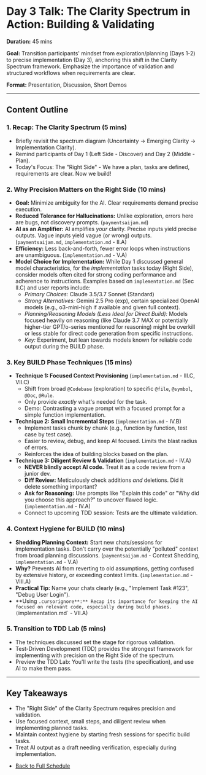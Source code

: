 # Day 3 Talk: The Clarity Spectrum in Action: Building & Validating

**Duration:** 45 mins

**Goal:** Transition participants' mindset from exploration/planning (Days 1-2) to precise implementation (Day 3), anchoring this shift in the Clarity Spectrum framework. Emphasize the importance of validation and structured workflows when requirements are clear.

**Format:** Presentation, Discussion, Short Demos

---

## Content Outline

### 1. Recap: The Clarity Spectrum (5 mins)
- Briefly revisit the spectrum diagram (Uncertainty -> Emerging Clarity -> Implementation Clarity).
- Remind participants of Day 1 (Left Side - Discover) and Day 2 (Middle - Plan).
- Today's Focus: The "Right Side" - We have a plan, tasks are defined, requirements are clear. Now we build!

### 2. Why Precision Matters on the Right Side (10 mins)
- **Goal:** Minimize ambiguity for the AI. Clear requirements demand precise execution.
- **Reduced Tolerance for Hallucinations:** Unlike exploration, errors here are bugs, not discovery prompts. (`paymentsaijam.md`)
- **AI as an Amplifier:** AI amplifies *your* clarity. Precise inputs yield precise outputs. Vague inputs yield vague (or wrong) outputs. (`paymentsaijam.md`, `implementation.md` - II.A)
- **Efficiency:** Less back-and-forth, fewer error loops when instructions are unambiguous. (`implementation.md` - V.A)
- **Model Choice for Implementation:** While Day 1 discussed general model characteristics, for the *implementation* tasks today (Right Side), consider models often cited for strong coding performance and adherence to instructions. Examples based on `implementation.md` (Sec II.C) and user reports include:
    - *Primary Choices:* Claude 3.5/3.7 Sonnet (Standard)
    - *Strong Alternatives:* Gemini 2.5 Pro (exp), certain specialized OpenAI models (e.g., o3-mini-high if available and given full context).
    - *Planning/Reasoning Models (Less Ideal for Direct Build):* Models focused heavily on reasoning (like Claude 3.7 MAX or potentially higher-tier GPT/o-series mentioned for reasoning) might be overkill or less stable for direct code generation from specific instructions.
    - *Key:* Experiment, but lean towards models known for reliable code output during the BUILD phase.

### 3. Key BUILD Phase Techniques (15 mins)
- **Technique 1: Focused Context Provisioning** (`implementation.md` - III.C, VII.C)
    - Shift from broad `@Codebase` (exploration) to specific `@file`, `@symbol`, `@Doc`, `@Rule`.
    - Only provide *exactly* what's needed for the task.
    - Demo: Contrasting a vague prompt with a focused prompt for a simple function implementation.
- **Technique 2: Small Incremental Steps** (`implementation.md` - IV.B)
    - Implement tasks chunk by chunk (e.g., function by function, test case by test case).
    - Easier to review, debug, and keep AI focused. Limits the blast radius of errors.
    - Reinforces the idea of building blocks based on the plan.
- **Technique 3: Diligent Review & Validation** (`implementation.md` - IV.A)
    - **NEVER blindly accept AI code.** Treat it as a code review from a junior dev.
    - **Diff Review:** Meticulously check additions *and* deletions. Did it delete something important?
    - **Ask for Reasoning:** Use prompts like "Explain this code" or "Why did you choose this approach?" to uncover flawed logic. (`implementation.md` - IV.A)
    - Connect to upcoming TDD session: Tests are the ultimate validation.

### 4. Context Hygiene for BUILD (10 mins)
- **Shedding Planning Context:** Start new chats/sessions for implementation tasks. Don't carry over the potentially "polluted" context from broad planning discussions. (`paymentsaijam.md` - Context Shedding, `implementation.md` - V.A)
- **Why?** Prevents AI from reverting to old assumptions, getting confused by extensive history, or exceeding context limits. (`implementation.md` - VIII.A)
- **Practical Tip:** Name your chats clearly (e.g., "Implement Task #123", "Debug User Login").
- **Using `.cursorignore**:** Recap its importance for keeping the AI focused on relevant code, especially during build phases. (`implementation.md` - VII.A)

### 5. Transition to TDD Lab (5 mins)
- The techniques discussed set the stage for rigorous validation.
- Test-Driven Development (TDD) provides the strongest framework for implementing with precision on the Right Side of the spectrum.
- Preview the TDD Lab: You'll write the tests (the specification), and use AI to make them pass.

---

## Key Takeaways
- The "Right Side" of the Clarity Spectrum requires precision and validation.
- Use focused context, small steps, and diligent review when implementing planned tasks.
- Maintain context hygiene by starting fresh sessions for specific build tasks.
- Treat AI output as a draft needing verification, especially during implementation.
*   [Back to Full Schedule](../../README.md) 